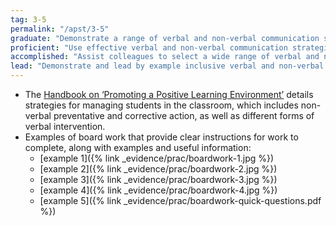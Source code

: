 ```yaml
---
tag: 3-5
permalink: "/apst/3-5"
graduate: "Demonstrate a range of verbal and non-verbal communication strategies to support student engagement."
proficient: "Use effective verbal and non-verbal communication strategies to support student understanding, participation, engagement and achievement."
accomplished: "Assist colleagues to select a wide range of verbal and non-verbal communication strategies to support students’ understanding, engagement and achievement."
lead: "Demonstrate and lead by example inclusive verbal and non-verbal communication using collaborative strategies and contextual knowledge to support students’ understanding, engagement and achievement."
---
```

* The [Handbook on ‘Promoting a Positive Learning Environment’](/handbook) details strategies for managing students in the classroom, which includes non-verbal preventative and corrective action, as well as different forms of verbal intervention.
* Examples of board work that provide clear instructions for work to complete, along with examples and useful information: 
    - [example 1]({% link _evidence/prac/boardwork-1.jpg %})
    - [example 2]({% link _evidence/prac/boardwork-2.jpg %})
    - [example 3]({% link _evidence/prac/boardwork-3.jpg %})
    - [example 4]({% link _evidence/prac/boardwork-4.jpg %})
    - [example 5]({% link _evidence/prac/boardwork-quick-questions.pdf %})
